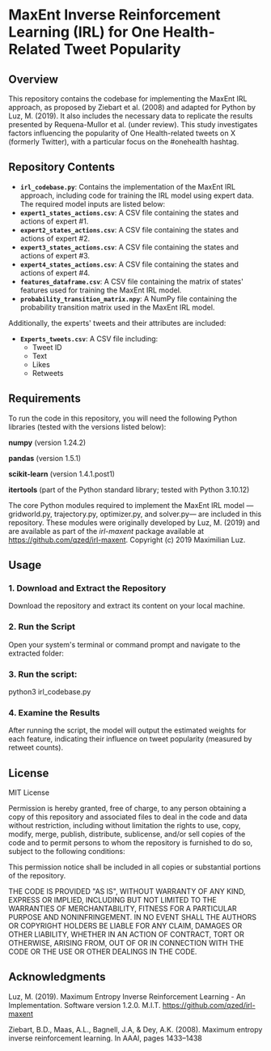 # MaxEnt Inverse Reinforcement Learning (IRL) for One Health-Related Tweet Popularity

## Overview

This repository contains the codebase for implementing the MaxEnt IRL approach, as proposed by Ziebart et al. (2008) and adapted for Python by Luz, M. (2019). It also includes the necessary data to replicate the results presented by Requena-Mullor et al. (under review). This study investigates factors influencing the popularity of One Health-related tweets on X (formerly Twitter), with a particular focus on the #onehealth hashtag.

## Repository Contents

- **`irl_codebase.py`**: Contains the implementation of the MaxEnt IRL approach, including code for training the IRL model using expert data. The required model inputs are listed below:
- **`expert1_states_actions.csv`**: A CSV file containing the states and actions of expert #1.
- **`expert2_states_actions.csv`**: A CSV file containing the states and actions of expert #2.
- **`expert3_states_actions.csv`**: A CSV file containing the states and actions of expert #3.
- **`expert4_states_actions.csv`**: A CSV file containing the states and actions of expert #4.
- **`features_dataframe.csv`**: A CSV file containing the matrix of states' features used for training the MaxEnt IRL model.
- **`probability_transition_matrix.npy`**: A NumPy file containing the probability transition matrix used in the MaxEnt IRL model.

Additionally, the experts' tweets and their attributes are included:
- **`Experts_tweets.csv`**: A CSV file including:
  - Tweet ID
  - Text
  - Likes
  - Retweets

## Requirements

To run the code in this repository, you will need the following Python libraries (tested with the versions listed below):

**numpy** (version 1.24.2)

**pandas** (version 1.5.1)

**scikit-learn** (version 1.4.1.post1)

**itertools** (part of the Python standard library; tested with Python 3.10.12)

The core Python modules required to implement the MaxEnt IRL model —gridworld.py, trajectory.py, optimizer.py, and solver.py— are included in this repository. These modules were originally developed by Luz, M. (2019) and are available as part of the *irl-maxent* package available at https://github.com/qzed/irl-maxent.
Copyright (c) 2019 Maximilian Luz.

## Usage

### 1. Download and Extract the Repository

Download the repository and extract its content on your local machine.

### 2. Run the Script

Open your system's terminal or command prompt and navigate to the extracted folder:

### 3. Run the script:

python3 irl_codebase.py

### 4. Examine the Results

After running the script, the model will output the estimated weights for each feature, indicating their influence on tweet popularity (measured by retweet counts). 

## License

MIT License

Permission is hereby granted, free of charge, to any person obtaining a copy of this repository and associated files to deal
in the code and data without restriction, including without limitation the rights to use, copy, modify, merge, publish, distribute, sublicense, and/or sell copies of the code and to permit persons to whom the repository is furnished to do so, subject to the following conditions:

This permission notice shall be included in all copies or substantial portions of the repository.

THE CODE IS PROVIDED "AS IS", WITHOUT WARRANTY OF ANY KIND, EXPRESS OR
IMPLIED, INCLUDING BUT NOT LIMITED TO THE WARRANTIES OF MERCHANTABILITY,
FITNESS FOR A PARTICULAR PURPOSE AND NONINFRINGEMENT. IN NO EVENT SHALL THE
AUTHORS OR COPYRIGHT HOLDERS BE LIABLE FOR ANY CLAIM, DAMAGES OR OTHER
LIABILITY, WHETHER IN AN ACTION OF CONTRACT, TORT OR OTHERWISE, ARISING FROM,
OUT OF OR IN CONNECTION WITH THE CODE OR THE USE OR OTHER DEALINGS IN THE
CODE.

## Acknowledgments

Luz, M. (2019). Maximum Entropy Inverse Reinforcement Learning - An Implementation. Software version 1.2.0. M.I.T. https://github.com/qzed/irl-maxent

Ziebart, B.D., Maas, A.L., Bagnell, J.A, & Dey, A.K. (2008). Maximum entropy inverse
reinforcement learning. In AAAI, pages 1433–1438
